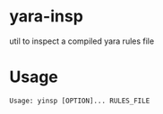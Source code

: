 # yara-insp

util to inspect a compiled yara rules file

# Usage

```
Usage: yinsp [OPTION]... RULES_FILE
```

